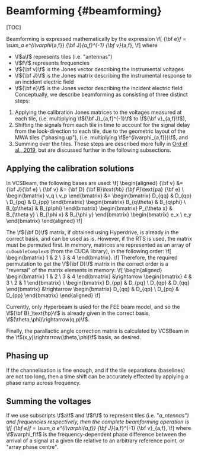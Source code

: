 # Beamforming {#beamforming}

[TOC]

Beamforming is expressed mathematically by the expression
\f[
    {\bf e}_f = \sum_a e^{i\varphi_{a,f}} {\bf J}_{a,f}^{-1} {\bf v}_{a,f},
\f]
where
 - \f$a\f$ represents tiles (i.e. "antennas")
 - \f$f\f$ represents frequencies
 - \f${\bf v}\f$ is the Jones vector describing the instrumental voltages
 - \f${\bf J}\f$ is the Jones matrix describing the instrumental response to an incident electric field
 - \f${\bf e}\f$ is the Jones vector describing the incident electric field
Conceptually, we describe beamforming as consisting of three distinct steps:
  1. Applying the calibration Jones matrices to the voltages measured at each tile, (i.e. multiplying \f${\bf J}_{a,f}^{-1}\f$ to \f${\bf v}_{a,f}\f$),
  2. Shifting the signals from each tile in time to account for the signal delay from the look-direction to each tile, due to the geometric layout of the MWA tiles ("phasing up"), (i.e. multiplying \f$e^{i\varphi_{a,f}})\f$, and
  3. Summing over the tiles.
These steps are described more fully in [Ord et al., 2019](https://www.cambridge.org/core/journals/publications-of-the-astronomical-society-of-australia/article/abs/mwa-tiedarray-processing-i-calibration-and-beamformation/E9A7A9981AE9A935C9E08500CA6A1C1E), but are discussed further in the following subsections.

## Applying the calibration solutions

In VCSBeam, the following bases are used:
\f[
\begin{aligned}
    {\bf v} &= {\bf J}{\bf e} \\
    {\bf v} &= {\bf D} {\bf B}_\text{hb} {\bf P}_\text{pa} {\bf e} \\
    \begin{bmatrix} v_q \\ v_p \end{bmatrix}
        &= \begin{bmatrix} D_{qq} & D_{qp} \\ D_{pq} & D_{pp} \end{bmatrix}
           \begin{bmatrix} B_{q\theta} & B_{q\phi} \\ B_{p\theta} & B_{p\phi} \end{bmatrix}
           \begin{bmatrix} P_{\theta x} & B_{\theta y} \\ B_{\phi x} & B_{\phi y} \end{bmatrix}
           \begin{bmatrix} e_x \\ e_y \end{bmatrix}
\end{aligned}
\f]

The \f${\bf D}\f$ matrix, if obtained using Hyperdrive, is already in the correct basis, and can be used as is.
However, if the RTS is used, the matrix must be permuted first.
In memory, matrices are represented as an array of `cuDoubleComplex`s (from the CUDA library), in the following order:
\f[
    \begin{bmatrix} 1 & 2 \\ 3 & 4 \end{bmatrix}.
\f]
Therefore, the required permutation to get the \f${\bf D}\f$ matrix in the correct order is a "reversal" of the matrix elements in memory:
\f[
\begin{aligned}
    \begin{bmatrix} 1 & 2 \\ 3 & 4 \end{bmatrix}
        &\rightarrow
        \begin{bmatrix} 4 & 3 \\ 2 & 1 \end{bmatrix} \\
    \begin{bmatrix} D_{pp} & D_{pq} \\ D_{qp} & D_{qq} \end{bmatrix}
        &\rightarrow
        \begin{bmatrix} D_{qq} & D_{qp} \\ D_{pq} & D_{pp} \end{bmatrix}
\end{aligned}
\f]

Currently, only Hyperbeam is used for the FEE beam model, and so the \f${\bf B}_\text{hp}\f$ is already given in the correct basis, \f$(\theta,\phi)\rightarrow(q,p)\f$.

Finally, the parallactic angle correction matrix is calculated by VCSBeam in the \f$(x,y)\rightarrow(\theta,\phi)\f$ basis, as desired.

## Phasing up

If the channelisation is fine enough, and if the tile separations (baselines) are not too long, then a time shift can be accurately effected by applying a phase ramp across frequency.

## Summing the voltages

If we use subscripts \f$a\f$ and \f$f\f$ to represent tiles (i.e. "_a_ntennas") and frequencies respectively, then the complete beamforming operation is
\f[
    {\bf e}_f = \sum_a e^{i\varphi_{a,f}} {\bf J}_{a,f}^{-1} {\bf v}_{a,f},
\f]
where \f$\varphi_f\f$ is the frequency-dependent phase difference between the arrival of a signal at a given tile relative to an arbitrary reference point, or "array phase centre".

